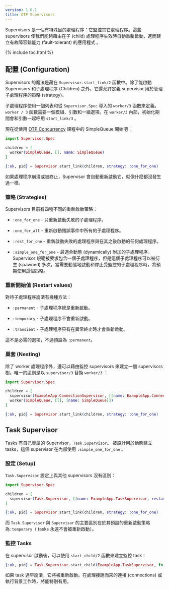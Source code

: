 ```yaml
---
version: 1.0.1
title: OTP Supervisors
---
```


Supervisors 是一個有特殊目的處理程序：它監控其它處理程序。這些 supervisors 使我們能夠藉由在子 (child) 處理程序失效時自動重新啟動，進而建立有故障容錯能力 (fault-tolerant) 的應用程式 。

{% include toc.html %}

## 配置 (Configuration)

Supervisors 的魔法是藏在 `Supervisor.start_link/2` 函數中。除了能啟動 Supervisors 和子處理程序 (Children) 之外，它還允許定義 supervisor 用於管理子處理程序的策略 (strategy)。

子處理程序使用一個列表和從 `Supervisor.Spec` 導入的 `worker/3` 函數來定義。`worker / 3` 函數需要一個模組、引數和一組選項。在 `worker/3` 內部，初始化期間會和引數一起呼用 `start_link/3` 。

現在從使用 [OTP Concurrency](../../advanced/otp-concurrency) 課程中的 SimpleQueue 開始吧：

```elixir
import Supervisor.Spec

children = [
  worker(SimpleQueue, [], name: SimpleQueue)
]

{:ok, pid} = Supervisor.start_link(children, strategy: :one_for_one)
```

如果處理程序崩潰或被終止，Supervisor 會自動重新啟動它，就像什麼都沒發生過一樣。

### 策略 (Strategies)

Supervisors 目前有四種不同的重新啟動策略：

+ `:one_for_one` - 只重新啟動失敗的子處理程序。

+ `:one_for_all` - 重新啟動錯誤事件中所有的子處理程序。

+ `:rest_for_one` - 重新啟動失敗的處理程序與在其之後啟動的任何處理程序。

+ `:simple_one_for_one` - 最適合動態 (dynamically) 附加的子處理程序。
Supervisor 規範被要求包含一個子處理程序，但是這個子處理程序可以被衍生 (spawned) 多次。當需要動態地啟動和停止受監控的子處理程序時，將預期使用這個策略。

### 重新開始值 (Restart values)

對待子處理程序崩潰有幾種方法：

+ `:permanent` - 子處理程序總是重新啟動。

+ `:temporary` - 子處理程序不會重新啟動。

+ `:transient` - 子處理程序只有在異常終止時才會重新啟動。

這不是必需的選項，不過預設為 `:permanent`。

### 巢套 (Nesting)

除了 worker 處理程序外，還可以藉由監控 supervisors 來建立一個 supervisors 樹。唯一的區別是以 `supervisor/3` 替換 `worker/3` ：

```elixir
import Supervisor.Spec

children = [
  supervisor(ExampleApp.ConnectionSupervisor, [[name: ExampleApp.ConnectionSupervisor]]),
  worker(SimpleQueue, [[], [name: SimpleQueue]])
]

{:ok, pid} = Supervisor.start_link(children, strategy: :one_for_one)
```

## Task Supervisor

Tasks 有自己專屬的 Supervisor，`Task.Supervisor`。
被設計用於動態建立 tasks，這個 supervisor 在內部使用 `:simple_one_for_one` 。

### 設定 (Setup)

`Task.Supervisor` 設定上與其他 supervisors 沒有區別：

```elixir
import Supervisor.Spec

children = [
  supervisor(Task.Supervisor, [[name: ExampleApp.TaskSupervisor, restart: :transient]])
]

{:ok, pid} = Supervisor.start_link(children, strategy: :one_for_one)
```

 而 `Task.Supervisor` 與 `Supervisor` 的主要區別在於其預設的重新啟動策略為`:temporary`（ tasks 永遠不會被重新啟動）。

### 監控 Tasks

在 supervisor 啟動後，可以使用 `start_child/2` 函數來建立監控 task：

```elixir
{:ok, pid} = Task.Supervisor.start_child(ExampleApp.TaskSupervisor, fn -> background_work end)
```

如果 task 過早崩潰，它將被重新啟動。在處理接踵而來的連接 (connections) 或執行背景工作時，將能特別有用。